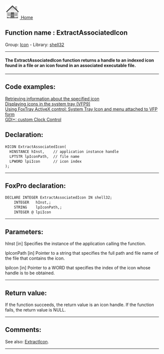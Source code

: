 [<img src="../../images/home.png"> Home ](https://github.com/VFPX/Win32API)  

## Function name : ExtractAssociatedIcon
Group: [Icon](../../functions_group.md#Icon)  -  Library: [shell32](../../Libraries.md#shell32)  
***  


#### The ExtractAssociatedIcon function returns a handle to an indexed icon found in a file or an icon found in an associated executable file.
***  


## Code examples:
[Retrieving information about the specified icon](../../samples/sample_206.md)  
[Displaying icons in the system tray (VFP9)](../../samples/sample_235.md)  
[Using FoxTray ActiveX control: System Tray Icon and menu attached to VFP form](../../samples/sample_336.md)  
[GDI+: custom Clock Control](../../samples/sample_597.md)  

## Declaration:
```foxpro  
HICON ExtractAssociatedIcon(
  HINSTANCE hInst,    // application instance handle
  LPTSTR lpIconPath,  // file name
  LPWORD lpiIcon      // icon index
);  
```  
***  


## FoxPro declaration:
```foxpro  
DECLARE INTEGER ExtractAssociatedIcon IN shell32;
	INTEGER   hInst,;
	STRING    lpIconPath,;
	INTEGER @ lpiIcon  
```  
***  


## Parameters:
hInst 
[in] Specifies the instance of the application calling the function. 

lpIconPath 
[in] Pointer to a string that specifies the full path and file name of the file that contains the icon. 

lpiIcon 
[in] Pointer to a WORD that specifies the index of the icon whose handle is to be obtained.   
***  


## Return value:
If the function succeeds, the return value is an icon handle. If the function fails, the return value is NULL.   
***  


## Comments:
See also: [ExtractIcon](../shell32/ExtractIcon.md).  
  
***  

